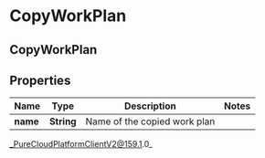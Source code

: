 # CopyWorkPlan

## CopyWorkPlan

## Properties

|Name | Type | Description | Notes|
|------------ | ------------- | ------------- | -------------|
| **name** | **String** | Name of the copied work plan | |



_PureCloudPlatformClientV2@159.1.0_
